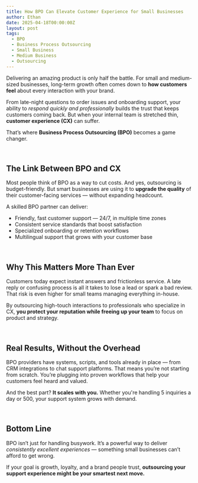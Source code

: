```yaml
---
title: How BPO Can Elevate Customer Experience for Small Businesses
author: Ethan
date: 2025-04-18T00:00:00Z
layout: post
tags:
  - BPO
  - Business Process Outsourcing
  - Small Business
  - Medium Business
  - Outsourcing
---
```

Delivering an amazing product is only half the battle. For small and medium-sized businesses, long-term growth often comes down to **how customers feel** about every interaction with your brand.

From late-night questions to order issues and onboarding support, your ability to *respond quickly and professionally* builds the trust that keeps customers coming back. But when your internal team is stretched thin, **customer experience (CX)** can suffer.

That’s where **Business Process Outsourcing (BPO)** becomes a game changer.

&nbsp;

## The Link Between BPO and CX

Most people think of BPO as a way to cut costs. And yes, outsourcing is budget-friendly. But smart businesses are using it to **upgrade the quality** of their customer-facing services — without expanding headcount.

A skilled BPO partner can deliver:

* Friendly, fast customer support — 24/7, in multiple time zones
* Consistent service standards that boost satisfaction
* Specialized onboarding or retention workflows
* Multilingual support that grows with your customer base

&nbsp;

## Why This Matters More Than Ever

Customers today expect instant answers and frictionless service. A late reply or confusing process is all it takes to lose a lead or spark a bad review. That risk is even higher for small teams managing everything in-house.

By outsourcing high-touch interactions to professionals who specialize in CX, **you protect your reputation while freeing up your team** to focus on product and strategy.

&nbsp;

## Real Results, Without the Overhead

BPO providers have systems, scripts, and tools already in place — from CRM integrations to chat support platforms. That means you’re not starting from scratch. You’re plugging into proven workflows that help your customers feel heard and valued.

And the best part? **It scales with you.** Whether you're handling 5 inquiries a day or 500, your support system grows with demand.

&nbsp;

## Bottom Line

BPO isn’t just for handling busywork. It’s a powerful way to deliver *consistently excellent experiences* — something small businesses can’t afford to get wrong.

If your goal is growth, loyalty, and a brand people trust, **outsourcing your support experience might be your smartest next move.**

&nbsp;

&nbsp;